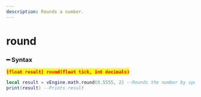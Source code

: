 ```yaml
---
description: Rounds a number.
---
```


# round

### ━ Syntax

<mark style="color:red;">**`[float result] round(float tick, int decimals)`**</mark>

```lua
local result = vEngine.math.round(0.5555, 2) --Rounds the number by specified decimals
print(result) --Prints result
```
